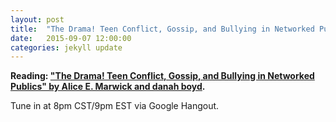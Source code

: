```yaml
---
layout: post
title:  "The Drama! Teen Conflict, Gossip, and Bullying in Networked Publics"
date:   2015-09-07 12:00:00
categories: jekyll update
---
```


**Reading: ["The Drama! Teen Conflict, Gossip, and Bullying in Networked Publics" by Alice E. Marwick and danah boyd](http://papers.ssrn.com/sol3/papers.cfm?abstract_id=1926349).**

Tune in at 8pm CST/9pm EST via Google Hangout.
